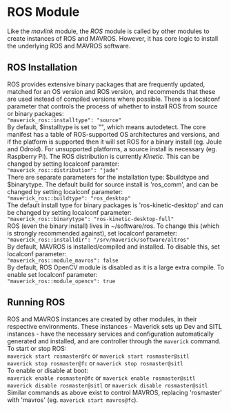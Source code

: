 # ROS Module
Like the *mavlink* module, the *ROS* module is called by other modules to create instances of ROS and MAVROS.  However, it has core logic to install the underlying ROS and MAVROS software.  

## ROS Installation
ROS provides extensive binary packages that are frequently updated, matched for an OS version and ROS version, and recommends that these are used instead of compiled versions where possible.  There is a localconf parameter that controls the process of whether to install ROS from source or binary packages:  
`"maverick_ros::installtype": "source"`  
By default, $installtype is set to "", which means autodetect.  The core manifest has a table of ROS-supported OS architectures and versions, and if the platform is supported then it will set ROS for a binary install (eg. Joule and Odroid).  For unsupported platforms, a source install is necessary (eg. Raspberry Pi).
The ROS distribution is currently *Kinetic*.  This can be changed by setting localconf paramter:  
`"maverick_ros::distribution": "jade"`  
There are separate parameters for the installation type: $buildtype and $binarytype.  The default build for source install is 'ros_comm', and can be changed by setting localconf parameter:  
`"maverick_ros::buildtype": "ros_desktop"`  
The default install type for binary packages is 'ros-kinetic-desktop' and can be changed by setting localconf parameter:  
`"maverick_ros::binarytype": "ros-kinetic-desktop-full"`  
ROS (even the binary install) lives in ~/software/ros.  To change this (which is strongly recommended against), set localconf parameter:  
`"maverick_ros::installdir": "/srv/maverick/software/altros"`  
By default, MAVROS is installed/compiled and installed.  To disable this, set localconf parameter:  
`"maverick_ros::module_mavros": false`  
By default, ROS OpenCV module is disabled as it is a large extra compile.  To enable set localconf parameter:  
`"maverick_ros::module_opencv": true`  

## Running ROS
ROS and MAVROS instances are created by other modules, in their respective environments.  These instances - Maverick sets up Dev and SITL instances - have the necessary services and configuration automatically generated and installed, and are controller through the `maverick` command.  To start or stop ROS:  
`maverick start rosmaster@fc` or `maverick start rosmaster@sitl`  
`maverick stop rosmaster@fc` or `maverick stop rosmaster@sitl`  
To enable or disable at boot:  
`maverick enable rosmaster@fc` or `maverick enable rosmaster@sitl`  
`maverick disable rosmaster@sitl` or `maverick disable rosmaster@sitl`  
Similar commands as above exist to control MAVROS, replacing 'rosmaster' with 'mavros' (eg. `maverick start mavros@fc`).
